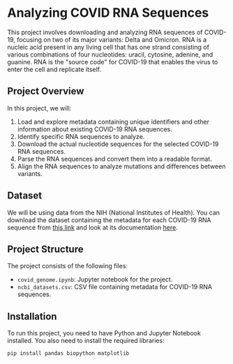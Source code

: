 # Analyzing COVID RNA Sequences
This project involves downloading and analyzing RNA sequences of COVID-19, focusing on two of its major variants: Delta and Omicron. RNA is a nucleic acid present in any living cell that has one strand consisting of various combinations of four nucleotides: uracil, cytosine, adenine, and guanine. RNA is the "source code" for COVID-19 that enables the virus to enter the cell and replicate itself.

## Project Overview

In this project, we will:
1. Load and explore metadata containing unique identifiers and other information about existing COVID-19 RNA sequences.
2. Identify specific RNA sequences to analyze.
3. Download the actual nucleotide sequences for the selected COVID-19 RNA sequences.
4. Parse the RNA sequences and convert them into a readable format.
5. Align the RNA sequences to analyze mutations and differences between variants.

## Dataset

We will be using data from the NIH (National Institutes of Health). You can download the dataset containing the metadata for each COVID-19 RNA sequence from [this link](https://drive.google.com/file/d/1S2ZDjdRkY78kZxBtc9YNUh0mByTHXQ23/view) and look at its documentation [here](https://www.ncbi.nlm.nih.gov/datasets/docs/v1/data-packages/sars-cov-2-genome/).

## Project Structure

The project consists of the following files:
- `covid_genome.ipynb`: Jupyter notebook for the project.
- `ncbi_datasets.csv`: CSV file containing metadata for COVID-19 RNA sequences.

## Installation

To run this project, you need to have Python and Jupyter Notebook installed. You also need to install the required libraries:

```sh
pip install pandas biopython matplotlib
